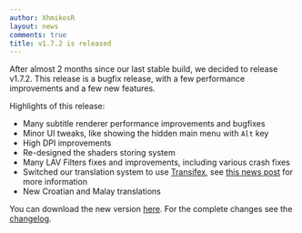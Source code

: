 ```yaml
---
author: XhmikosR
layout: news
comments: true
title: v1.7.2 is released
---
```


After almost 2 months since our last stable build, we decided to release v1.7.2.
This release is a bugfix release, with a few performance improvements and a few new features.

Highlights of this release:

- Many subtitle renderer performance improvements and bugfixes
- Minor UI tweaks, like showing the hidden main menu with `Alt` key
- High DPI improvements
- Re-designed the shaders storing system
- Many LAV Filters fixes and improvements, including various crash fixes
- Switched our translation system to use [Transifex](https://www.transifex.com),
  see [this news post](/2014/01/21/translations-moved-to-Transifex/) for more information
- New Croatian and Malay translations

You can download the new version [here](/downloads/).
For the complete changes see the [changelog](/changelog/).

